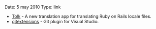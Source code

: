 Date: 5 may 2010
Type: link

* [Tolk](http://github.com/dhh/tolk) - A new translation app for translating Ruby on Rails locale files.
* [gitextensions](http://github.com/spdr870/gitextensions) - Git plugin for Visual Studio.
